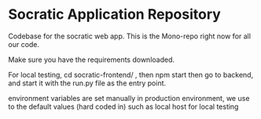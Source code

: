 # Socratic Application Repository
Codebase for the socratic web app. This is the Mono-repo right now for all our code. 

Make sure you have the requirements downloaded. 

For local testing, cd socratic-frontend/ , then npm start
then go to backend, and start it with the run.py file as the entry point. 

environment variables are set manually in production environment,
we use to the default values (hard coded in) such as local host for local testing

